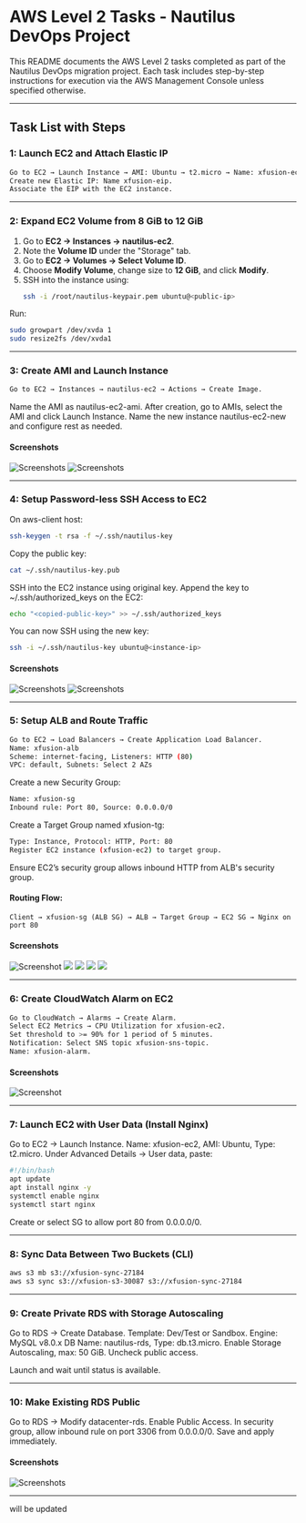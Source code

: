 # AWS Level 2 Tasks - Nautilus DevOps Project

This README documents the AWS Level 2 tasks completed as part of the Nautilus DevOps migration project. Each task includes step-by-step instructions for execution via the AWS Management Console unless specified otherwise.

---

## Task List with Steps

### 1: Launch EC2 and Attach Elastic IP
```sh
Go to EC2 → Launch Instance → AMI: Ubuntu → t2.micro → Name: xfusion-ec2.
Create new Elastic IP: Name xfusion-eip.
Associate the EIP with the EC2 instance.
```
---
### 2: Expand EC2 Volume from 8 GiB to 12 GiB
1. Go to **EC2 → Instances → nautilus-ec2**.
2. Note the **Volume ID** under the "Storage" tab.
3. Go to **EC2 → Volumes → Select Volume ID**.
4. Choose **Modify Volume**, change size to **12 GiB**, and click **Modify**.
5. SSH into the instance using:
   ```bash
   ssh -i /root/nautilus-keypair.pem ubuntu@<public-ip>
   ```
Run:
```bash
sudo growpart /dev/xvda 1
sudo resize2fs /dev/xvda1
```
---
### 3: Create AMI and Launch Instance
```sh
Go to EC2 → Instances → nautilus-ec2 → Actions → Create Image.
```
Name the AMI as nautilus-ec2-ami.
After creation, go to AMIs, select the AMI and click Launch Instance.
Name the new instance nautilus-ec2-new and configure rest as needed.

#### Screenshots
![Screenshots](Screenshots/3.png)
![Screenshots](Screenshots/3-1.png)

---
### 4: Setup Password-less SSH Access to EC2
On aws-client host:

```bash
ssh-keygen -t rsa -f ~/.ssh/nautilus-key
```
Copy the public key:

```bash
cat ~/.ssh/nautilus-key.pub
```
SSH into the EC2 instance using original key.
Append the key to ~/.ssh/authorized_keys on the EC2:

```bash
echo "<copied-public-key>" >> ~/.ssh/authorized_keys
```
You can now SSH using the new key:
```bash
ssh -i ~/.ssh/nautilus-key ubuntu@<instance-ip>
```
#### Screenshots
![Screenshots](Screenshots/4.png)
![Screenshots](Screenshots/4-1.png)

---
### 5: Setup ALB and Route Traffic
```sh
Go to EC2 → Load Balancers → Create Application Load Balancer.
Name: xfusion-alb
Scheme: internet-facing, Listeners: HTTP (80)
VPC: default, Subnets: Select 2 AZs
```
Create a new Security Group:
```sh
Name: xfusion-sg
Inbound rule: Port 80, Source: 0.0.0.0/0
```
Create a Target Group named xfusion-tg:
```sh
Type: Instance, Protocol: HTTP, Port: 80
Register EC2 instance (xfusion-ec2) to target group.
```
Ensure EC2’s security group allows inbound HTTP from ALB's security group.

#### Routing Flow:
```vbnet
Client → xfusion-sg (ALB SG) → ALB → Target Group → EC2 SG → Nginx on port 80
```
#### Screenshots
![Screenshot](Screenshots/5.png)
![](Screenshots/5-1.png)
![](Screenshots/5-2.png)
![](Screenshots/5-3.png)
![](Screenshots/5-4.png)

---
### 6: Create CloudWatch Alarm on EC2
```sh
Go to CloudWatch → Alarms → Create Alarm.
Select EC2 Metrics → CPU Utilization for xfusion-ec2.
Set threshold to >= 90% for 1 period of 5 minutes.
Notification: Select SNS topic xfusion-sns-topic.
Name: xfusion-alarm.
```
#### Screenshots
![Screenshot](Screenshots/6.png)

---
### 7: Launch EC2 with User Data (Install Nginx)
Go to EC2 → Launch Instance.
Name: xfusion-ec2, AMI: Ubuntu, Type: t2.micro.
Under Advanced Details → User data, paste:

```bash
#!/bin/bash
apt update
apt install nginx -y
systemctl enable nginx
systemctl start nginx
```
Create or select SG to allow port 80 from 0.0.0.0/0.

---
### 8: Sync Data Between Two Buckets (CLI)
```bash
aws s3 mb s3://xfusion-sync-27184
aws s3 sync s3://xfusion-s3-30087 s3://xfusion-sync-27184
```
---
### 9: Create Private RDS with Storage Autoscaling
Go to RDS → Create Database.
Template: Dev/Test or Sandbox.
Engine: MySQL v8.0.x
DB Name: nautilus-rds, Type: db.t3.micro.
Enable Storage Autoscaling, max: 50 GiB.
Uncheck public access.

Launch and wait until status is available.

---
### 10: Make Existing RDS Public
Go to RDS → Modify datacenter-rds.
Enable Public Access.
In security group, allow inbound rule on port 3306 from 0.0.0.0/0.
Save and apply immediately.
#### Screenshots
![Screenshots](Screenshots/10.png)
 
 ---
will be updated 